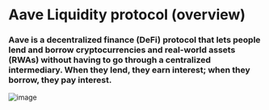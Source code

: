 # Aave Liquidity protocol (overview)

### Aave is a decentralized finance (DeFi) protocol that lets people lend and borrow cryptocurrencies and real-world assets (RWAs) without having to go through a centralized intermediary. When they lend, they earn interest; when they borrow, they pay interest.


![image](https://github.com/osazeejedi/Aave_analysis/assets/63594399/ca7019fe-0f12-4ffc-8e87-a86f596de994)


